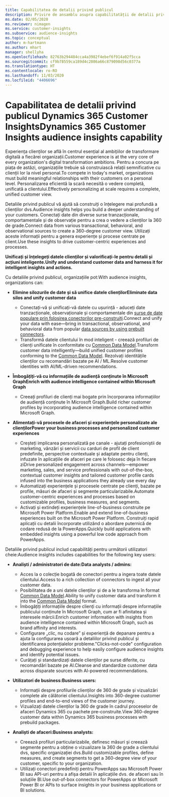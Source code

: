 ```yaml
---
title: Capabilitatea de detalii privind publicul
description: Privire de ansamblu asupra capabilitatății de detalii privind publicul în Dynamics 365 Customer Insights.
ms.date: 02/05/2020
ms.reviewer: nimagen
ms.service: customer-insights
ms.subservice: audience-insights
ms.topic: conceptual
author: m-hartmann
ms.author: mhart
manager: shellyha
ms.openlocfilehash: 82763b294484cca4a3982f4ebef6f914a02f5cca
ms.sourcegitcommit: cf9b78559ca189d4c2086a66c879098d56c0377a
ms.translationtype: HT
ms.contentlocale: ro-RO
ms.lasthandoff: 11/03/2020
ms.locfileid: "4406696"
---
```

# <a name="dynamics-365-customer-insights-audience-insights-capability"></a><span data-ttu-id="492c6-103">Capabilitatea de detalii privind publicul Dynamics 365 Customer Insights</span><span class="sxs-lookup"><span data-stu-id="492c6-103">Dynamics 365 Customer Insights audience insights capability</span></span>

<span data-ttu-id="492c6-104">Experiența clienților se află în centrul esențial al ambițiilor de transformare digitală a fiecărei organizații.</span><span class="sxs-lookup"><span data-stu-id="492c6-104">Customer experience is at the very core of every organization's digital transformation ambitions.</span></span> <span data-ttu-id="492c6-105">Pentru a concura pe piața de astăzi, organizațiile trebuie să construiască relații semnificative cu clienții lor la nivel personal.</span><span class="sxs-lookup"><span data-stu-id="492c6-105">To compete in today's market, organizations must build meaningful relationships with their customers on a personal level.</span></span> <span data-ttu-id="492c6-106">Personalizarea eficientă la scară necesită o vedere completă, unificată a clientului.</span><span class="sxs-lookup"><span data-stu-id="492c6-106">Effectively personalizing at scale requires a complete, unified customer view.</span></span>

<span data-ttu-id="492c6-107">Detaliile privind publicul vă ajută să construiți o înțelegere mai profundă a clienților dvs.</span><span class="sxs-lookup"><span data-stu-id="492c6-107">Audience insights helps you build a deeper understanding of your customers.</span></span> <span data-ttu-id="492c6-108">Conectați date din diverse surse tranzacționale, comportamentale și de observație pentru a crea o vedere a clienților la 360 de grade.</span><span class="sxs-lookup"><span data-stu-id="492c6-108">Connect data from various transactional, behavioral, and observational sources to create a 360-degree customer view.</span></span> <span data-ttu-id="492c6-109">Utilizați aceste informații pentru a genera experiențe și procese centrate pe client.</span><span class="sxs-lookup"><span data-stu-id="492c6-109">Use these insights to drive customer-centric experiences and processes.</span></span>

<span data-ttu-id="492c6-110">**Unificați și înțelegeți datele clienților și valorificați-le pentru detalii și acțiuni inteligente.**</span><span class="sxs-lookup"><span data-stu-id="492c6-110">**Unify and understand customer data and harness it for intelligent insights and actions.**</span></span>

<span data-ttu-id="492c6-111">Cu detaliile privind publicul, organizațiile pot:</span><span class="sxs-lookup"><span data-stu-id="492c6-111">With audience insights, organizations can:</span></span>  

- <span data-ttu-id="492c6-112">**Elimine silozurile de date și să unifice datele clienților**</span><span class="sxs-lookup"><span data-stu-id="492c6-112">**Eliminate data silos and unify customer data**</span></span>

  - <span data-ttu-id="492c6-113">Conectați-vă și unificați-vă datele cu ușurință - aduceți date tranzacționale, observaționale și comportamentale din [surse de date populare prin folosirea conectorilor pre-construiți](data-sources.md).</span><span class="sxs-lookup"><span data-stu-id="492c6-113">Connect and unify your data with ease—bring in transactional, observational, and behavioral data from popular [data sources by using prebuilt connectors](data-sources.md).</span></span>
  - <span data-ttu-id="492c6-114">Transformă datele clientului în mod inteligent - creează profiluri de clienți unificate în conformitate cu [Common Data Model](https://docs.microsoft.com/common-data-model/).</span><span class="sxs-lookup"><span data-stu-id="492c6-114">Transform customer data intelligently—build unified customer profiles conforming to the [Common Data Model](https://docs.microsoft.com/common-data-model/).</span></span> <span data-ttu-id="492c6-115">Rezolvați identitățile clienților cu recomandări bazate pe AI / ML.</span><span class="sxs-lookup"><span data-stu-id="492c6-115">Resolve customer identities with AI/ML-driven recommendations.</span></span>

- <span data-ttu-id="492c6-116">**Îmbogățiți-vă cu informațiile de audiență conținute în Microsoft Graph**</span><span class="sxs-lookup"><span data-stu-id="492c6-116">**Enrich with audience intelligence contained within Microsoft Graph**</span></span>

  - <span data-ttu-id="492c6-117">Creeați profiluri de clienți mai bogate prin încorporarea informațiilor de audiență conținute în Microsoft Graph.</span><span class="sxs-lookup"><span data-stu-id="492c6-117">Build richer customer profiles by incorporating audience intelligence contained within Microsoft Graph.</span></span>  

- <span data-ttu-id="492c6-118">**Alimentați-vă procesele de afaceri și experiențele personalizate ale clienților**</span><span class="sxs-lookup"><span data-stu-id="492c6-118">**Power your business processes and personalized customer experiences**</span></span>

  - <span data-ttu-id="492c6-119">Creșteți implicarea personalizată pe canale - ajutați profesioniștii de marketing, vânzări și servicii cu carduri de profil de client predefinite, perspective contextuale și adaptate pentru clienți, infuzate în aplicațiile de afaceri pe care le folosesc deja în fiecare zi</span><span class="sxs-lookup"><span data-stu-id="492c6-119">Drive personalized engagement across channels—empower marketing, sales, and service professionals with out-of-the-box, contextual customer insights and tailored customer profile cards infused into the business applications they already use every day</span></span>
  - <span data-ttu-id="492c6-120">Automatizați experiențele și procesele centrate pe clienți, bazate pe profile, măsuri de afaceri și segmente particularizabile.</span><span class="sxs-lookup"><span data-stu-id="492c6-120">Automate customer-centric experiences and processes based on customizable profiles, business measures, and segments.</span></span>
  - <span data-ttu-id="492c6-121">Activați și extindeți experiențele line-of-business construite pe Microsoft Power Platform.</span><span class="sxs-lookup"><span data-stu-id="492c6-121">Enable and extend line-of-business experiences built on the Microsoft Power Platform.</span></span> <span data-ttu-id="492c6-122">Construiți rapid aplicații cu detalii încorporate utilizând o abordare puternică de codare redusă de la PowerApps.</span><span class="sxs-lookup"><span data-stu-id="492c6-122">Quickly build applications with embedded insights using a powerful low code approach from PowerApps.</span></span>  

<span data-ttu-id="492c6-123">Detaliile privind publicul includ capabilități pentru următorii utilizatori cheie:</span><span class="sxs-lookup"><span data-stu-id="492c6-123">Audience insights includes capabilities for the following key users:</span></span>

- <span data-ttu-id="492c6-124">**Analiști / administratori de date:**</span><span class="sxs-lookup"><span data-stu-id="492c6-124">**Data analysts / admins:**</span></span>

  - <span data-ttu-id="492c6-125">Acces la o colecție bogată de conectori pentru a ingera toate datele clientului.</span><span class="sxs-lookup"><span data-stu-id="492c6-125">Access to a rich collection of connectors to ingest all your customer data.</span></span>
  - <span data-ttu-id="492c6-126">Posibilitatea de a uni datele clienților și de a le transforma în format [Common Data Model](https://docs.microsoft.com/common-data-model/).</span><span class="sxs-lookup"><span data-stu-id="492c6-126">Ability to unify customer data and transform it into the [Common Data Model](https://docs.microsoft.com/common-data-model/) format.</span></span>
  - <span data-ttu-id="492c6-127">Îmbogățiți informațiile despre clienți cu informații despre informațiile publicului conținute în Microsoft Graph, cum ar fi afinitatea și interesele mărcii.</span><span class="sxs-lookup"><span data-stu-id="492c6-127">Enrich customer information with insights from audience intelligence contained within Microsoft Graph, such as brand affinity and interests.</span></span>
  - <span data-ttu-id="492c6-128">Configurare „clic, nu codare” și experiență de depanare pentru a ajuta la configurarea ușoară a detaliilor privind publicul și identificarea potențialelor probleme.</span><span class="sxs-lookup"><span data-stu-id="492c6-128">"Clicks-not-code" configuration and debugging experience to help easily configure audience insights and identify potential issues.</span></span>
  - <span data-ttu-id="492c6-129">Curățați și standardizați datele clienților pe surse diferite, cu recomandări bazate pe AI.</span><span class="sxs-lookup"><span data-stu-id="492c6-129">Cleanse and standardize customer data across disparate sources with AI-powered recommendations.</span></span>  

- <span data-ttu-id="492c6-130">**Utilizatori de business:**</span><span class="sxs-lookup"><span data-stu-id="492c6-130">**Business users:**</span></span>

  - <span data-ttu-id="492c6-131">Informații despre profilurile clienților de 360 de grade și vizualizări complete ale călătoriei clientului.</span><span class="sxs-lookup"><span data-stu-id="492c6-131">Insights into 360-degree customer profiles and end-to-end views of the customer journey.</span></span>
  - <span data-ttu-id="492c6-132">Vizualizați datele clienților la 360 de grade în cadrul proceselor de afaceri Dynamics 365 cu pachete pre-construite.</span><span class="sxs-lookup"><span data-stu-id="492c6-132">View 360-degree customer data within Dynamics 365 business processes with prebuild packages.</span></span>

- <span data-ttu-id="492c6-133">**Analiști de afaceri:**</span><span class="sxs-lookup"><span data-stu-id="492c6-133">**Business analysts:**</span></span>

  - <span data-ttu-id="492c6-134">Creează profiluri particularizabile, definesc măsuri și creează segmente pentru a obține o vizualizare la 360 de grade a clientului dvs, specific organizației dvs.</span><span class="sxs-lookup"><span data-stu-id="492c6-134">Build customizable profiles, define measures, and create segments to get a 360-degree view of your customer, specific to your organization.</span></span>  
  - <span data-ttu-id="492c6-135">Utilizați conectori predefiniți pentru PowerApps sau Microsoft Power BI sau API-uri pentru a afișa detalii în aplicațiile dvs. de afaceri sau în soluțiile BI.</span><span class="sxs-lookup"><span data-stu-id="492c6-135">Use out-of-box connectors for PowerApps or Microsoft Power BI or APIs to surface insights in your business applications or BI solutions.</span></span>  
